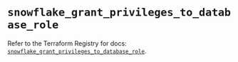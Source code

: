 # `snowflake_grant_privileges_to_database_role`

Refer to the Terraform Registry for docs: [`snowflake_grant_privileges_to_database_role`](https://registry.terraform.io/providers/snowflakedb/snowflake/2.1.0/docs/resources/grant_privileges_to_database_role).
